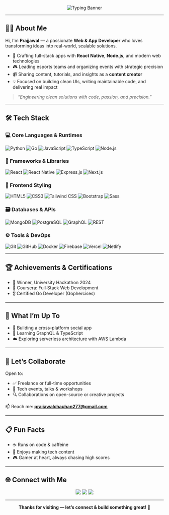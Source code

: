 <!-- 🔥 Typing Banner -->
<p align="center">
  <img src="https://readme-typing-svg.demolab.com?font=Fira+Code&weight=500&size=24&duration=4000&pause=1000&color=00BFFF&center=true&vCenter=true&width=600&lines=Hi+I'm+Prajjawal+%F0%9F%91%8B;Web+%26+App+Developer;Content+Creator+%7C+Esports+Manager;Delivering+Impact+with+Code" alt="Typing Banner" />
</p>

---

## 👨‍💻 About Me

Hi, I'm **Prajjawal** — a passionate **Web & App Developer** who loves transforming ideas into real-world, scalable solutions.

- 🚀 Crafting full-stack apps with **React Native**, **Node.js**, and modern web technologies  
- 🎮 Leading esports teams and organizing events with strategic precision  
- 📹 Sharing content, tutorials, and insights as a **content creator**  
- 💡 Focused on building clean UIs, writing maintainable code, and delivering real impact

> _“Engineering clean solutions with code, passion, and precision.”_

---

## 🛠 Tech Stack

### 💻 Core Languages & Runtimes
![Python](https://img.shields.io/badge/Python-3776AB?style=for-the-badge&logo=python&logoColor=white)
![Go](https://img.shields.io/badge/Go-00ADD8?style=for-the-badge&logo=go&logoColor=white)
![JavaScript](https://img.shields.io/badge/JavaScript-F7DF1E?style=for-the-badge&logo=javascript&logoColor=black)
![TypeScript](https://img.shields.io/badge/TypeScript-3178C6?style=for-the-badge&logo=typescript&logoColor=white)
![Node.js](https://img.shields.io/badge/Node.js-339933?style=for-the-badge&logo=nodedotjs&logoColor=white)

### 🧩 Frameworks & Libraries
![React](https://img.shields.io/badge/React-20232A?style=for-the-badge&logo=react&logoColor=61DAFB)
![React Native](https://img.shields.io/badge/React_Native-20232A?style=for-the-badge&logo=react&logoColor=61DAFB)
![Express.js](https://img.shields.io/badge/Express.js-000000?style=for-the-badge&logo=express&logoColor=white)
![Next.js](https://img.shields.io/badge/Next.js-000000?style=for-the-badge&logo=next.js&logoColor=white)

### 🎨 Frontend Styling
![HTML5](https://img.shields.io/badge/HTML5-E34F26?style=for-the-badge&logo=html5&logoColor=white)
![CSS3](https://img.shields.io/badge/CSS3-1572B6?style=for-the-badge&logo=css3&logoColor=white)
![Tailwind CSS](https://img.shields.io/badge/Tailwind_CSS-06B6D4?style=for-the-badge&logo=tailwind-css&logoColor=white)
![Bootstrap](https://img.shields.io/badge/Bootstrap-563D7C?style=for-the-badge&logo=bootstrap&logoColor=white)
![Sass](https://img.shields.io/badge/Sass-CC6699?style=for-the-badge&logo=sass&logoColor=white)

### 🗃️ Databases & APIs
![MongoDB](https://img.shields.io/badge/MongoDB-4EA94B?style=for-the-badge&logo=mongodb&logoColor=white)
![PostgreSQL](https://img.shields.io/badge/PostgreSQL-4169E1?style=for-the-badge&logo=postgresql&logoColor=white)
![GraphQL](https://img.shields.io/badge/GraphQL-E10098?style=for-the-badge&logo=graphql&logoColor=white)
![REST](https://img.shields.io/badge/REST-API-005571?style=for-the-badge)

### ⚙️ Tools & DevOps
![Git](https://img.shields.io/badge/Git-F05032?style=for-the-badge&logo=git&logoColor=white)
![GitHub](https://img.shields.io/badge/GitHub-181717?style=for-the-badge&logo=github&logoColor=white)
![Docker](https://img.shields.io/badge/Docker-2496ED?style=for-the-badge&logo=docker&logoColor=white)
![Firebase](https://img.shields.io/badge/Firebase-FFCA28?style=for-the-badge&logo=firebase&logoColor=black)
![Vercel](https://img.shields.io/badge/Vercel-000?style=for-the-badge&logo=vercel&logoColor=white)
![Netlify](https://img.shields.io/badge/Netlify-00C7B7?style=for-the-badge&logo=netlify&logoColor=white)

---

## 🏆 Achievements & Certifications

- 🥇 Winner, University Hackathon 2024  
- 📜 Coursera: Full‑Stack Web Development  
- 🎖️ Certified Go Developer (Gophercises)

---

## 💼 What I’m Up To

- 🚧 Building a cross-platform social app  
- 📖 Learning GraphQL & TypeScript  
- ☁️ Exploring serverless architecture with AWS Lambda

---

## 💌 Let’s Collaborate

Open to:
- ✅ Freelance or full-time opportunities  
- 🤝 Tech events, talks & workshops  
- 🔍 Collaborations on open-source or creative projects

📫 Reach me: **prajjawalchauhan277@gmail.com**

---

## 📋 Fun Facts

- ☕ Runs on code & caffeine  
- 🎥 Enjoys making tech content  
- 🎮 Gamer at heart, always chasing high scores

---

## 🌐 Connect with Me

<p align="center">
  <a href="https://https://www.linkedin.com/in/prajjawal-chauhan2005/"><img src="https://img.shields.io/badge/LinkedIn-0077B5?style=for-the-badge&logo=linkedin&logoColor=white" /></a>
  <a href="https://x.com/IAmPrajjawal_"><img src="https://img.shields.io/badge/Twitter-1DA1F2?style=for-the-badge&logo=twitter&logoColor=white" /></a>
  <a href="mailto:prajjawalchauhan277@gmail.com"><img src="https://img.shields.io/badge/Gmail-D14836?style=for-the-badge&logo=gmail&logoColor=white" /></a>
</p>

---

<p align="center">
  <b>Thanks for visiting — let’s connect & build something great! 🚀</b>
</p>
